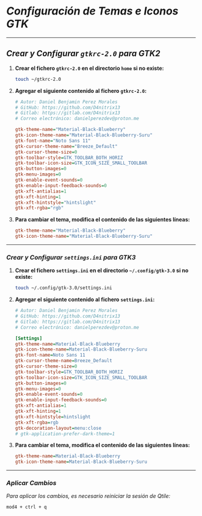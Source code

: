 <!-- Autor: Daniel Benjamin Perez Morales -->
<!-- GitHub: https://github.com/D4nitrix13 -->
<!-- Gitlab: https://gitlab.com/D4nitrix13 -->
<!-- Correo electrónico: danielperezdev@proton.me -->

# ***Configuración de Temas e Iconos GTK***

---

## ***Crear y Configurar `gtkrc-2.0` para GTK2***

1. **Crear el fichero `gtkrc-2.0` en el directorio `home` si no existe:**

    ```bash
    touch ~/gtkrc-2.0
    ```

2. **Agregar el siguiente contenido al fichero `gtkrc-2.0`:**

    ```ini
    # Autor: Daniel Benjamin Perez Morales
    # GitHub: https://github.com/D4nitrix13
    # Gitlab: https://gitlab.com/D4nitrix13
    # Correo electrónico: danielperezdev@proton.me

    gtk-theme-name="Material-Black-Blueberry"
    gtk-icon-theme-name="Material-Black-Blueberry-Suru"
    gtk-font-name="Noto Sans 11"
    gtk-cursor-theme-name="Breeze_Default"
    gtk-cursor-theme-size=0
    gtk-toolbar-style=GTK_TOOLBAR_BOTH_HORIZ
    gtk-toolbar-icon-size=GTK_ICON_SIZE_SMALL_TOOLBAR
    gtk-button-images=0
    gtk-menu-images=0
    gtk-enable-event-sounds=0
    gtk-enable-input-feedback-sounds=0
    gtk-xft-antialias=1
    gtk-xft-hinting=1
    gtk-xft-hintstyle="hintslight"
    gtk-xft-rgba="rgb"
    ```

3. **Para cambiar el tema, modifica el contenido de las siguientes líneas:**

    ```ini
    gtk-theme-name="Material-Black-Blueberry"
    gtk-icon-theme-name="Material-Black-Blueberry-Suru"
    ```

---

### ***Crear y Configurar `settings.ini` para GTK3***

1. **Crear el fichero `settings.ini` en el directorio `~/.config/gtk-3.0` si no existe:**

    ```bash
    touch ~/.config/gtk-3.0/settings.ini
    ```

2. **Agregar el siguiente contenido al fichero `settings.ini`:**

    ```ini
    # Autor: Daniel Benjamin Perez Morales
    # GitHub: https://github.com/D4nitrix13
    # Gitlab: https://gitlab.com/D4nitrix13
    # Correo electrónico: danielperezdev@proton.me

    [Settings]
    gtk-theme-name=Material-Black-Blueberry
    gtk-icon-theme-name=Material-Black-Blueberry-Suru
    gtk-font-name=Noto Sans 11
    gtk-cursor-theme-name=Breeze_Default
    gtk-cursor-theme-size=0
    gtk-toolbar-style=GTK_TOOLBAR_BOTH_HORIZ
    gtk-toolbar-icon-size=GTK_ICON_SIZE_SMALL_TOOLBAR
    gtk-button-images=0
    gtk-menu-images=0
    gtk-enable-event-sounds=0
    gtk-enable-input-feedback-sounds=0
    gtk-xft-antialias=1
    gtk-xft-hinting=1
    gtk-xft-hintstyle=hintslight
    gtk-xft-rgba=rgb
    gtk-decoration-layout=menu:close
    # gtk-application-prefer-dark-theme=1
    ```

3. **Para cambiar el tema, modifica el contenido de las siguientes líneas:**

    ```ini
    gtk-theme-name=Material-Black-Blueberry
    gtk-icon-theme-name=Material-Black-Blueberry-Suru
    ```

---

### ***Aplicar Cambios***

*Para aplicar los cambios, es necesario reiniciar la sesión de Qtile:*

```bash
mod4 + ctrl + q
```
